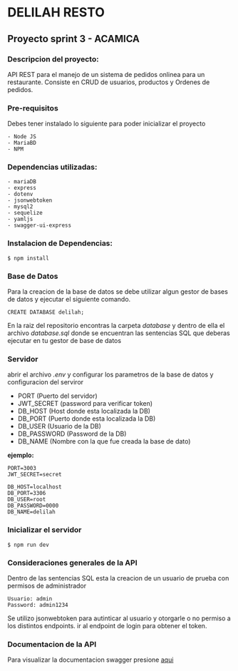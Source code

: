 # DELILAH RESTO
## Proyecto sprint 3 - ACAMICA

### Descripcion del proyecto:
API REST para el manejo de un sistema de pedidos onlinea para un restaurante.
Consiste en CRUD de usuarios, productos y Ordenes de pedidos.

### Pre-requisitos

Debes tener instalado lo siguiente para poder inicializar el proyecto

    - Node JS
    - MariaBD
    - NPM

### Dependencias utilizadas:

    - mariaDB
    - express
    - dotenv
    - jsonwebtoken
    - mysql2
    - sequelize
    - yamljs
    - swagger-ui-express

### Instalacion de Dependencias:

```
$ npm install
```

### Base de Datos

Para la creacion de la base de datos se debe utilizar algun gestor de bases de datos y ejecutar el siguiente comando.

```
CREATE DATABASE delilah;
```

En la raiz del repositorio encontras la carpeta *database* y dentro de ella el archivo *database.sql* donde se encuentran las sentencias SQL que deberas ejecutar en tu gestor de base de datos

### Servidor

abrir el archivo *.env* y configurar los parametros de la base de datos y configuracion del serviror

- PORT (Puerto del servidor)
- JWT_SECRET (password para verificar token)
- DB_HOST  (Host donde esta localizada la DB)
- DB_PORT  (Puerto donde esta localizada la DB)
- DB_USER  (Usuario de la DB)
- DB_PASSWORD (Password de la DB)
- DB_NAME  (Nombre con la que fue creada la base de dato)

**ejemplo:**
```
PORT=3003
JWT_SECRET=secret

DB_HOST=localhost
DB_PORT=3306
DB_USER=root
DB_PASSWORD=0000
DB_NAME=delilah
```

### Inicializar el servidor

```
$ npm run dev
```

### Consideraciones generales de la API

Dentro de las sentencias SQL esta la creacion de un usuario de prueba con permisos de administrador
```
Usuario: admin
Password: admin1234
```
Se utilizo jsonwebtoken para autinticar al usuario y otorgarle o no permiso a los distintos endpoints. ir al endpoint de login para obtener el token.

### Documentacion de la API

Para visualizar la documentacion swagger presione [aqui](http://localhost:3000/api-docs/)

 